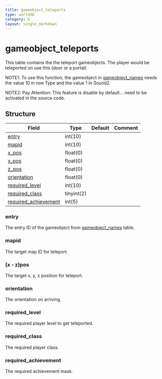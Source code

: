 ```yaml
---
title: gameobject_teleports
type: worlddb
category: G
layout: single_markdown
---
```


# gameobject_teleports
This table contains the the teleport gameobjects. The player would be teleported on use this (door or a portal)

NOTE1: To use this function, the gameobject in [gameobject_names](http://www.ascemu.org/wiki/index.php?title=Gameobject_names&action=edit&redlink=1 "Gameobject names (page does not exist)") needs the value 10 in row Type and the value 1 in Sound2.

NOTE2: Pay Attention: This feature is disable by default... need to be activated in the source code.

## Structure

Field                                                                                                        | Type       | Default | Comment
------------------------------------------------------------------------------------------------------------ | ---------- | ------- | -------
[entry](#entry)                               | int(10)    |         |        
[mapid](#mapid)                               | int(10)    |         |        
[x_pos](#.28x_-_z.29pos)                      | float(0)   |         |        
[y_pos](#.28x_-_z.29pos)                      | float(0)   |         |        
[z_pos](#.28x_-_z.29pos)                      | float(0)   |         |        
[orientation](#orientation)                   | float(0)   |         |        
[required_level](#required_level)             | int(10)    |         |        
[required_class](#required_class)             | tinyint(2) |         |        
[required_achievement](#required_achievement) | int(5)     |         |        

### entry

The entry ID of the gameobject from [gameobject_names](http://www.ascemu.org/wiki/index.php?title=Gameobject_names&action=edit&redlink=1 "Gameobject names (page does not exist)") table.

### mapid

The target map ID for teleport.

### (x - z)pos

The target x, y, z position for teleport.

### orientation

The orientation on arriving.

### required_level

The required player level to get teleported.

### required_class

The required player class.

### required_achievement

The required achievement mask.